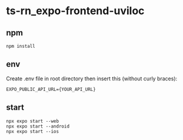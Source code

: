 # ts-rn_expo-frontend-uviloc

## npm
```
npm install
```

## env
Create .env file in root directory then insert this (without curly braces):
```
EXPO_PUBLIC_API_URL={YOUR_API_URL}
```

## start
```
npx expo start --web
npx expo start --android
npx expo start --ios
```
